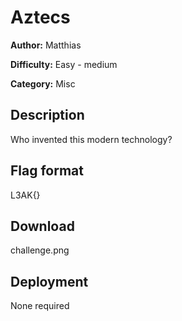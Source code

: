 # Aztecs

**Author:** Matthias

**Difficulty:** Easy - medium

**Category:** Misc

## Description
Who invented this modern technology?

## Flag format
L3AK{}

## Download
challenge.png

## Deployment
None required
